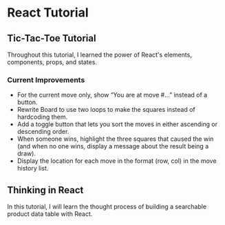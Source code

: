 # React Tutorial

## Tic-Tac-Toe Tutorial
Throughout this tutorial, I learned the power of React's elements, components, props, and states.

### Current Improvements
- For the current move only, show “You are at move #…” instead of a button.
- Rewrite Board to use two loops to make the squares instead of hardcoding them.
- Add a toggle button that lets you sort the moves in either ascending or descending order.
- When someone wins, highlight the three squares that caused the win (and when no one wins, display a message about the result being a draw).
- Display the location for each move in the format (row, col) in the move history list.

## Thinking in React
In this tutorial, I will learn the thought process of building a searchable product data table with React.
